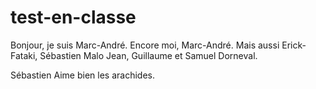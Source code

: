 # test-en-classe

Bonjour, je suis Marc-André.
Encore moi, Marc-André. Mais aussi Erick-Fataki, Sébastien Malo Jean, Guillaume et Samuel Dorneval.

Sébastien Aime bien les arachides.